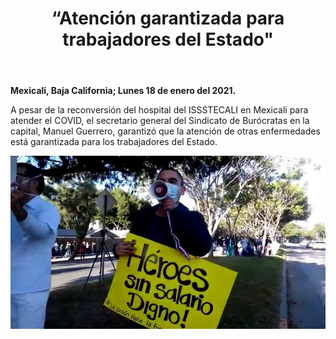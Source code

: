 ﻿---
layout: blog
title: “Atención garantizada para trabajadores del Estado"
Date: 2021-01-18
categories: mexicali
permalink: /:categories/:title:output_ext
image: /img/cnr/2021-01-18-atencion-garantizada-para-los-trabajadores-del-estado.jpg
alt: "Titulo"
autor:
---


**Mexicali, Baja California; Lunes 18 de enero del 2021.** 


A pesar de la reconversión del hospital del ISSSTECALI en Mexicali para atender el COVID, el secretario general del Sindicato de Burócratas en la capital, Manuel Guerrero, garantizó que la atención de otras enfermedades está garantizada para los trabajadores del Estado.


<div id="carouselExampleSlidesOnly" class="carousel slide" data-ride="carousel">
  <div class="carousel-inner">
    <div class="carousel-item active">
       <img class="d-block w-100" src="/img/cnr/2021-01-18-atencion-garantizada-para-los-trabajadores-del-estado.jpg" loading="lazy"  alt="Titulo">
    </div>
  </div>
</div>